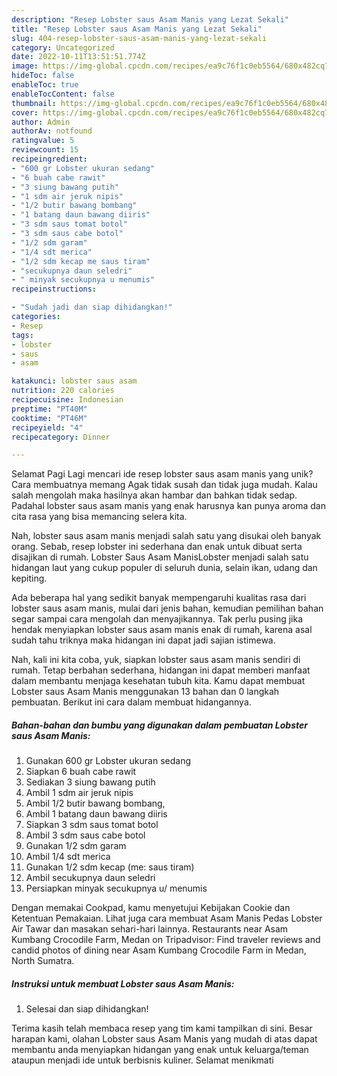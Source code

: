 ```yaml
---
description: "Resep Lobster saus Asam Manis yang Lezat Sekali"
title: "Resep Lobster saus Asam Manis yang Lezat Sekali"
slug: 404-resep-lobster-saus-asam-manis-yang-lezat-sekali
category: Uncategorized
date: 2022-10-11T13:51:51.774Z
image: https://img-global.cpcdn.com/recipes/ea9c76f1c0eb5564/680x482cq70/lobster-saus-asam-manis-foto-resep-utama.jpg
hideToc: false
enableToc: true
enableTocContent: false
thumbnail: https://img-global.cpcdn.com/recipes/ea9c76f1c0eb5564/680x482cq70/lobster-saus-asam-manis-foto-resep-utama.jpg
cover: https://img-global.cpcdn.com/recipes/ea9c76f1c0eb5564/680x482cq70/lobster-saus-asam-manis-foto-resep-utama.jpg
author: Admin
authorAv: notfound
ratingvalue: 5
reviewcount: 15
recipeingredient:
- "600 gr Lobster ukuran sedang"
- "6 buah cabe rawit"
- "3 siung bawang putih"
- "1 sdm air jeruk nipis"
- "1/2 butir bawang bombang"
- "1 batang daun bawang diiris"
- "3 sdm saus tomat botol"
- "3 sdm saus cabe botol"
- "1/2 sdm garam"
- "1/4 sdt merica"
- "1/2 sdm kecap me saus tiram"
- "secukupnya daun seledri"
- " minyak secukupnya u menumis"
recipeinstructions:

- "Sudah jadi dan siap dihidangkan!"
categories:
- Resep
tags:
- lobster
- saus
- asam

katakunci: lobster saus asam 
nutrition: 220 calories
recipecuisine: Indonesian
preptime: "PT40M"
cooktime: "PT46M"
recipeyield: "4"
recipecategory: Dinner

---
```



Selamat Pagi Lagi mencari ide resep lobster saus asam manis yang unik? Cara membuatnya memang Agak tidak susah dan tidak juga mudah. Kalau salah mengolah maka hasilnya akan hambar dan bahkan tidak sedap. Padahal lobster saus asam manis yang enak harusnya kan punya aroma dan cita rasa yang bisa memancing selera kita.


Nah, lobster saus asam manis menjadi salah satu yang disukai oleh banyak orang. Sebab, resep lobster ini sederhana dan enak untuk dibuat serta disajikan di rumah. Lobster Saus Asam ManisLobster menjadi salah satu hidangan laut yang cukup populer di seluruh dunia, selain ikan, udang dan kepiting.

Ada beberapa hal yang sedikit banyak mempengaruhi kualitas rasa dari lobster saus asam manis, mulai dari jenis bahan, kemudian pemilihan bahan segar sampai cara mengolah dan menyajikannya. Tak perlu pusing jika hendak menyiapkan lobster saus asam manis enak di rumah, karena asal sudah tahu triknya maka hidangan ini dapat jadi sajian istimewa.


Nah, kali ini kita coba, yuk, siapkan lobster saus asam manis sendiri di rumah. Tetap berbahan sederhana, hidangan ini dapat memberi manfaat dalam membantu menjaga kesehatan tubuh kita. Kamu dapat membuat Lobster saus Asam Manis menggunakan 13 bahan dan 0 langkah pembuatan. Berikut ini cara dalam membuat hidangannya.

<!--inarticleads1-->

##### Bahan-bahan dan bumbu yang digunakan dalam pembuatan Lobster saus Asam Manis:

1. Gunakan 600 gr Lobster ukuran sedang
1. Siapkan 6 buah cabe rawit
1. Sediakan 3 siung bawang putih
1. Ambil 1 sdm air jeruk nipis
1. Ambil 1/2 butir bawang bombang,
1. Ambil 1 batang daun bawang diiris
1. Siapkan 3 sdm saus tomat botol
1. Ambil 3 sdm saus cabe botol
1. Gunakan 1/2 sdm garam
1. Ambil 1/4 sdt merica
1. Gunakan 1/2 sdm kecap (me: saus tiram)
1. Ambil secukupnya daun seledri
1. Persiapkan  minyak secukupnya u/ menumis


Dengan memakai Cookpad, kamu menyetujui Kebijakan Cookie dan Ketentuan Pemakaian. Lihat juga cara membuat Asam Manis Pedas Lobster Air Tawar dan masakan sehari-hari lainnya. Restaurants near Asam Kumbang Crocodile Farm, Medan on Tripadvisor: Find traveler reviews and candid photos of dining near Asam Kumbang Crocodile Farm in Medan, North Sumatra. 

<!--inarticleads2-->

##### Instruksi untuk membuat Lobster saus Asam Manis:


1. Selesai dan siap dihidangkan!



Terima kasih telah membaca resep yang tim kami tampilkan di sini. Besar harapan kami, olahan Lobster saus Asam Manis yang mudah di atas dapat membantu anda menyiapkan hidangan yang enak untuk keluarga/teman ataupun menjadi ide untuk berbisnis kuliner. Selamat menikmati

